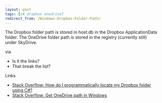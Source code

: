 ```yaml
---
layout: post
tags: [c# dropbox onedrive]
redirect_from: /Windows-Dropbox-Folder-Path/
---
```

The Dropbox folder path is stored in host.db in the Dropbox ApplicationData folder. The OneDrive folder path is stored in the registry (currently still) under SkyDrive.

via 
- Is it the links?
- That break the list?

Links
+ [Stack Overflow: How do I programmatically locate my Dropbox folder using C#?](http://stackoverflow.com/questions/9660280/)
+ [Stack Overflow: Get OneDrive path in Windows](http://stackoverflow.com/questions/26771265/)
